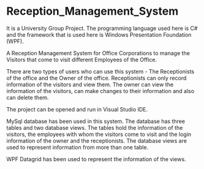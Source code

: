 # Reception_Management_System
It is a University Group Project. The programming language used here is C# and the framework that is used here is Windows Presentation Foundation (WPF).

A Reception Management System for Office Corporations to manage the Visitors that come to visit different Employees of the Office.

There are two types of users who can use this system - The Receptionists of the office and the Owner of the office.
Receptionists can only record information of the visitors and view them.
The owner can view the information of the visitors, can make changes to their information and also can delete them.

The project can be opened and run in Visual Studio IDE.

MySql database has been used in this system. The database has three tables and two database views. 
The tables hold the information of the visitors, the employees with whom the visitors come to visit and the login information of the owner and the receptionists.
The database views are used to represent information from more than one table.

WPF Datagrid has been used to represent the information of the views.

